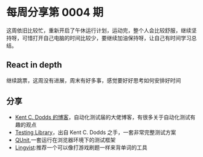 # 每周分享第 0004 期

这周依旧比较忙，重新开启了午休运行计划，运动完，整个人会比较舒服，继续坚持呀，可惜打开自己电脑的时间比较少，要继续加油保持呀，让自己有时间学习总结。

## React in depth

继续跳票，这周没有进展，周末有好多事，感觉要好好思考如何安排好时间

## 分享

- [Kent C. Dodds 的博客](https://kentcdodds.com)，自动化测试届的大佬博客，有很多关于自动化测试有趣的观点
- [Testing Library](https://testing-library.com)，出自 Kent C. Dodds 之手，一套非常完整测试方案
- [QUnit](https://qunitjs.com/),一套运行在浏览器环境下的测试框架
- [Lingvist](https://lingvist.com):推荐一个可以像打游戏刷题一样来背单词的工具
